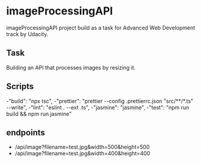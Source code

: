 # imageProcessingAPI
imageProcessingAPI project build as a task for Advanced Web Development track by Udacity.
## Task
Building an API that processes images by resizing it.
## Scripts
-"build": "npx tsc",
-"prettier": "prettier --config .prettierrc.json \"src/**/*.ts\" --write",
-"lint": "eslint . --ext .ts",
-"jasmine": "jasmine",
-"test": "npm run build && npm run jasmine"
## endpoints
- /api/image?filename=test.jpg&width=500&height=500 
- /api/image?filename=test.jpg&width=400&height=400
